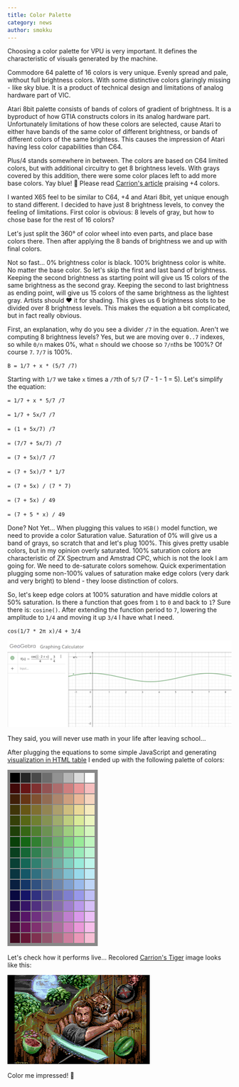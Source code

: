 ```yaml
---
title: Color Palette
category: news
author: smokku
---
```


Choosing a color palette for VPU is very important. It defines the characteristic
of visuals generated by the machine.

Commodore 64 palette of 16 colors is very unique. Evenly spread and pale, without
full brightness colors. With some distinctive colors glaringly missing - like sky blue.
It is a product of technical design and limitations of analog hardware part of VIC.

Atari 8bit palette consists of bands of colors of gradient of brightness. It is a byproduct
of how GTIA constructs colors in its analog hardware part. Unfortunately limitations
of how these colors are selected, cause Atari to either have bands of the same color
of different brightness, or bands of different colors of the same brightess.
This causes the impression of Atari having less color capabilities than C64.

Plus/4 stands somewhere in between. The colors are based on C64 limited colors,
but with additional circuitry to get 8 brightness levels. With grays covered by this
addition, there were some color places left to add more base colors. Yay blue! 🎉
Please read [Carrion's article][1] praising +4 colors.

I wanted X65 feel to be similar to C64, +4 and Atari 8bit, yet unique enough to
stand different. I decided to have just 8 brightness levels, to convey the feeling
of limitations. First color is obvious: 8 levels of gray, but how to chose base
for the rest of 16 colors?

Let's just split the 360° of color wheel into even parts, and place base colors there.
Then after applying the 8 bands of brightness we and up with final colors.

Not so fast… 0% brightness color is black. 100% brightness color is white. No matter
the base color. So let's skip the first and last band of brightness. Keeping the
second brightness as starting point will give us 15 colors of the same brightness
as the second gray. Keeping the second to last brightness as ending point, will give
us 15 colors of the same brightness as the lightest gray. Artists should ❤️ it
for shading. This gives us 6 brightness slots to be divided over 8 brightness levels.
This makes the equation a bit complicated, but in fact really obvious.

First, an explanation, why do you see a divider `/7` in the equation. Aren't we
computing 8 brightness levels? Yes, but we are moving over `0..7` indexes, so while
`0/n` makes 0%, what `n` should we choose so `7/n`ths be 100%? Of course `7`.
`7/7` is 100%.

    B = 1/7 + x * (5/7 /7)

Starting with `1/7` we take `x` times a `/7`th of `5/7` (7 - 1 - 1 = 5).
Let's simplify the equation:

    = 1/7 + x * 5/7 /7

    = 1/7 + 5x/7 /7

    = (1 + 5x/7) /7

    = (7/7 + 5x/7) /7

    = (7 + 5x)/7 /7

    = (7 + 5x)/7 * 1/7

    = (7 + 5x) / (7 * 7)

    = (7 + 5x) / 49

    = (7 + 5 * x) / 49

Done? Not Yet… When plugging this values to `HSB()` model function, we need to provide
a color Saturation value. Saturation of 0% will give us a band of grays, so scratch that
and let's plug 100%. This gives pretty usable colors, but in my opinion overly saturated.
100% saturation colors are characteristic of ZX Spectrum and Amstrad CPC, which is not
the look I am going for. We need to de-saturate colors somehow. Quick experimentation
plugging some non-100% values of saturation make edge colors (very dark and very bright)
to blend - they loose distinction of colors.

So, let's keep edge colors at 100% saturation and have middle colors at 50% saturation.
Is there a function that goes from `1` to `0` and back to `1`? Sure there is: `cosine()`.
After extending the function period to `7`, lowering the amplitude to `1/4` and
moving it up `3/4` I have what I need.

    cos(1/7 * 2π x)/4 + 3/4

![cosine graph](/images/2024-04-27_cosine.png)

They said, you will never use math in your life after leaving school…

After plugging the equations to some simple JavaScript and generating [visualization
in HTML table](/images/2024-04-27_colors.html) I ended up with the following palette of colors:

![X65 palette](/images/2024-04-27_X65_RGB_palette.png)

Let's check how it performs live… Recolored [Carrion's Tiger][2] image looks like this:

![Frenzy-Pic-KurosawaX65](/images/2024-04-27_carrion-tigr65.webp)

Color me impressed! 🥳

[1]: https://c64portal.pl/2020/02/04/grafika-na-c4-czyli-kolory-ktorych-c64-nigdy-nie-mial/
[2]: https://plus4world.powweb.com/software/Frenzy-Pic-KurosawaPlus4
